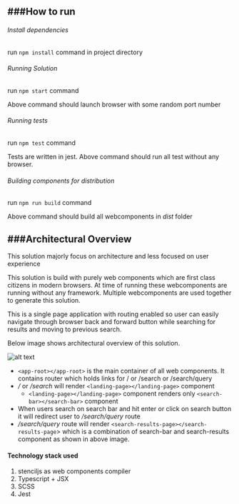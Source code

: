 ###How to run
---
###### Install dependencies
run `npm install` command in project directory

###### Running Solution
run `npm start` command

Above command should launch browser with some random port number

###### Running tests
run `npm test` command

Tests are written in jest. Above command should run all test without any browser.

###### Building components for distribution
run `npm run build` command

Above command should build all webcomponents in *dist* folder

###Architectural Overview
---
This solution majorly focus on architecture and less focused on user experience

This solution is build with purely web components which are first class citizens in modern browsers. At time of running these webcomponents are running without any framework. Multiple webcomponents are used together to generate this solution. 

This is a single page application with routing enabled so user can easily navigate through browser back and forward button while searching for results and moving to previous search. 

Below image shows architectural overview of this solution.



![alt text](https://image.ibb.co/fAZr3n/Webcomponent_Arch.png "Get User Guide search page architecture")

* `<app-root></app-root>` is the main container of all web components. It contains router which holds links for / or /search or /search/query
* */* or */search* will render `<landing-page></landing-page>` component
    * `<landing-page></landing-page>` component renders only `<search-bar></search-bar>` component
* When users search on search bar and hit enter or click on search button it will redirect user to */search/query* route
* */search/query* route will render `<search-results-page></search-results-page`> which is a combination of search-bar and search-results component as shown in above image.

#### Technology stack used

1. stenciljs as web components compiler
2. Typescript + JSX
3. SCSS
4. Jest 







